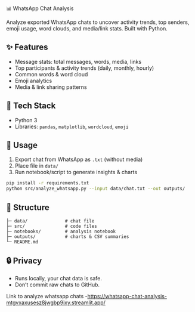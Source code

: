  📊 WhatsApp Chat Analysis

Analyze exported WhatsApp chats to uncover activity trends, top senders, emoji usage, word clouds, and media/link stats. Built with Python.

## ✨ Features
- Message stats: total messages, words, media, links
- Top participants & activity trends (daily, monthly, hourly)
- Common words & word cloud
- Emoji analytics
- Media & link sharing patterns

## 🧰 Tech Stack
- Python 3
- Libraries: `pandas`, `matplotlib`, `wordcloud`, `emoji`

## 🚀 Usage
1. Export chat from WhatsApp as `.txt` (without media)
2. Place file in `data/`
3. Run notebook/script to generate insights & charts

```bash
pip install -r requirements.txt
python src/analyze_whatsapp.py --input data/chat.txt --out outputs/
````

## 📂 Structure

```
├─ data/              # chat file
├─ src/               # code files
├─ notebooks/         # analysis notebook
├─ outputs/           # charts & CSV summaries
└─ README.md
```

## 🔒 Privacy

* Runs locally, your chat data is safe.
* Don’t commit raw chats to GitHub.

Link to analyze whatsapp chats -https://whatsapp-chat-analysis-mtgvxaxusesz8jwgbp9ixy.streamlit.app/



